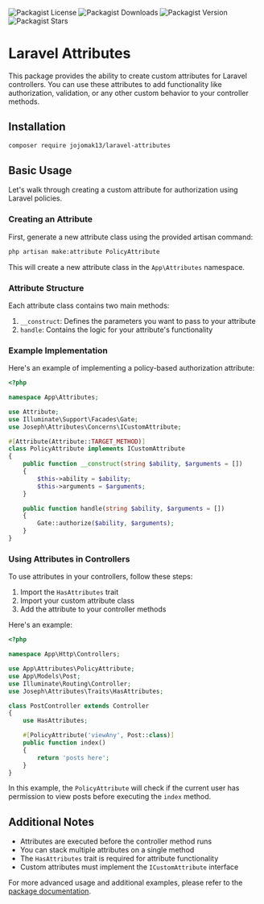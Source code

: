 ![Packagist License](https://img.shields.io/packagist/l/jojomak13/laravel-attributes)
![Packagist Downloads](https://img.shields.io/packagist/dd/jojomak13/laravel-attributes)
![Packagist Version](https://img.shields.io/packagist/v/jojomak13/laravel-attributes)
![Packagist Stars](https://img.shields.io/packagist/stars/jojomak13/laravel-attributes)


# Laravel Attributes

This package provides the ability to create custom attributes for Laravel controllers. You can use these attributes to add functionality like authorization, validation, or any other custom behavior to your controller methods.

## Installation

```bash
composer require jojomak13/laravel-attributes
```

## Basic Usage

Let's walk through creating a custom attribute for authorization using Laravel policies.

### Creating an Attribute

First, generate a new attribute class using the provided artisan command:

```bash
php artisan make:attribute PolicyAttribute
```

This will create a new attribute class in the `App\Attributes` namespace.

### Attribute Structure

Each attribute class contains two main methods:

1. `__construct`: Defines the parameters you want to pass to your attribute
2. `handle`: Contains the logic for your attribute's functionality

### Example Implementation

Here's an example of implementing a policy-based authorization attribute:

```php
<?php

namespace App\Attributes;

use Attribute;
use Illuminate\Support\Facades\Gate;
use Joseph\Attributes\Concerns\ICustomAttribute;

#[Attribute(Attribute::TARGET_METHOD)]
class PolicyAttribute implements ICustomAttribute
{
    public function __construct(string $ability, $arguments = [])
    {
        $this->ability = $ability;
        $this->arguments = $arguments;
    }

    public function handle(string $ability, $arguments = [])
    {
        Gate::authorize($ability, $arguments);
    }
}
```

### Using Attributes in Controllers

To use attributes in your controllers, follow these steps:

1. Import the `HasAttributes` trait
2. Import your custom attribute class
3. Add the attribute to your controller methods

Here's an example:

```php
<?php

namespace App\Http\Controllers;

use App\Attributes\PolicyAttribute;
use App\Models\Post;
use Illuminate\Routing\Controller;
use Joseph\Attributes\Traits\HasAttributes;

class PostController extends Controller
{
    use HasAttributes;

    #[PolicyAttribute('viewAny', Post::class)]
    public function index()
    {
        return 'posts here';
    }
}
```

In this example, the `PolicyAttribute` will check if the current user has permission to view posts before executing the `index` method.

## Additional Notes

- Attributes are executed before the controller method runs
- You can stack multiple attributes on a single method
- The `HasAttributes` trait is required for attribute functionality
- Custom attributes must implement the `ICustomAttribute` interface

For more advanced usage and additional examples, please refer to the [package documentation](https://github.com/jojomak13/attributes).